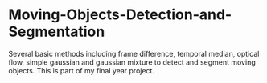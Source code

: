 # Moving-Objects-Detection-and-Segmentation
Several basic methods including frame difference, temporal median, optical flow, simple gaussian and gaussian mixture to detect and segment moving objects. This is part of my final year project. 

